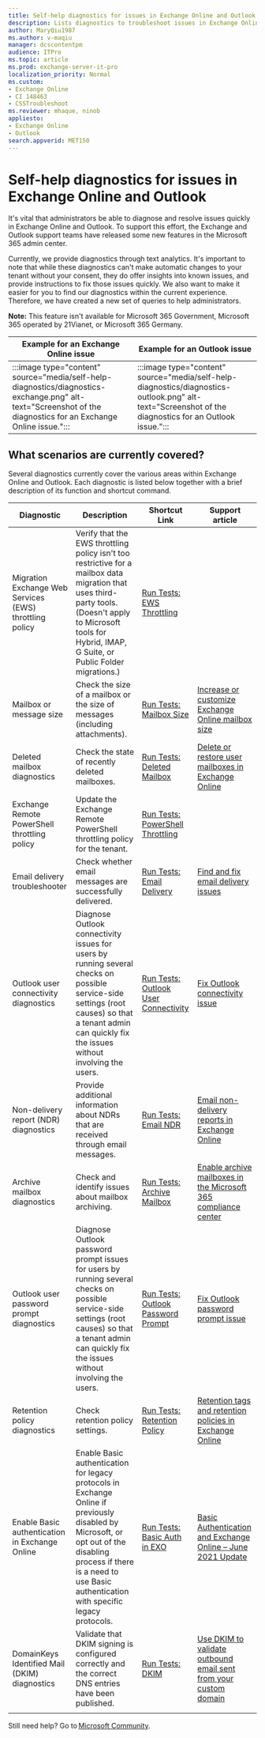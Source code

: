 ```yaml
---
title: Self-help diagnostics for issues in Exchange Online and Outlook
description: Lists diagnostics to troubleshoot issues in Exchange Online and Outlook.
author: MaryQiu1987
ms.author: v-maqiu
manager: dcscontentpm 
audience: ITPro
ms.topic: article
ms.prod: exchange-server-it-pro 
localization_priority: Normal
ms.custom: 
- Exchange Online
- CI 148463
- CSSTroubleshoot
ms.reviewer: mhaque, ninob
appliesto:
- Exchange Online
- Outlook
search.appverid: MET150
---
```

# Self-help diagnostics for issues in Exchange Online and Outlook

It's vital that administrators be able to diagnose and resolve issues quickly in Exchange Online and Outlook. To support this effort, the Exchange and Outlook support teams have released some new features in the Microsoft 365 admin center.

Currently, we provide diagnostics through text analytics. It's important to note that while these diagnostics can't make automatic changes to your tenant without your consent, they do offer insights into known issues, and provide instructions to fix those issues quickly. We also want to make it easier for you to find our diagnostics within the current experience. Therefore, we have created a new set of queries to help administrators.

**Note:** This feature isn't available for Microsoft 365 Government, Microsoft 365 operated by 21Vianet, or Microsoft 365 Germany.

|Example for an Exchange Online issue|Example for an Outlook issue|
|----------|----------|
|:::image type="content" source="media/self-help-diagnostics/diagnostics-exchange.png" alt-text="Screenshot of the diagnostics for an Exchange Online issue.":::|:::image type="content" source="media/self-help-diagnostics/diagnostics-outlook.png" alt-text="Screenshot of the diagnostics for an Outlook issue.":::|

## What scenarios are currently covered?

Several diagnostics currently cover the various areas within Exchange Online and Outlook. Each diagnostic is listed below together with a brief description of its function and shortcut command.

|Diagnostic|Description|Shortcut Link|Support article|
|---|---|---|---|
|Migration Exchange Web Services (EWS) throttling policy|Verify that the EWS throttling policy isn't too restrictive for a mailbox data migration that uses third-party tools. (Doesn't apply to Microsoft tools for Hybrid, IMAP, G Suite, or Public Folder migrations.)|[Run Tests: EWS Throttling](https://aka.ms/PillarEWSThrottling)||
|Mailbox or message size|Check the size of a mailbox or the size of messages (including attachments).|[Run Tests: Mailbox Size](https://aka.ms/PillarMailboxSize)|[Increase or customize Exchange Online mailbox size](/exchange/troubleshoot/user-and-shared-mailboxes/increase-or-customize-mailbox-size)|
|Deleted mailbox diagnostics|Check the state of recently deleted mailboxes.|[Run Tests: Deleted Mailbox](https://aka.ms/PillarDeletedMailBox)|[Delete or restore user mailboxes in Exchange Online](/exchange/recipients-in-exchange-online/delete-or-restore-mailboxes)|
|Exchange Remote PowerShell throttling policy|Update the Exchange Remote PowerShell throttling policy for the tenant.|[Run Tests: PowerShell Throttling](https://aka.ms/PillarEXOPSThrottle)||
|Email delivery troubleshooter|Check whether email messages are successfully delivered.| [Run Tests: Email Delivery](https://aka.ms/PillarEmailDelivery)|[Find and fix email delivery issues](/exchange/troubleshoot/email-delivery/email-delivery-issues)|
|Outlook user connectivity diagnostics|Diagnose Outlook connectivity issues for users by running several checks on possible service-side settings (root causes) so that a tenant admin can quickly fix the issues without involving the users.|[Run Tests: Outlook User Connectivity](https://aka.ms/PillarOutlookConnectivity)|[Fix Outlook connectivity issue](https://docs.microsoft.com/en-us/exchange/troubleshoot/outlook-issues/outlook-connection-issues)|
|Non-delivery report (NDR) diagnostics|Provide additional information about NDRs that are received through email messages.|[Run Tests: Email NDR](https://aka.ms/PillarEmailNDR)|[Email non-delivery reports in Exchange Online](/exchange/mail-flow-best-practices/non-delivery-reports-in-exchange-online/non-delivery-reports-in-exchange-online)|
|Archive mailbox diagnostics|Check and identify issues about mailbox archiving.|[Run Tests: Archive Mailbox](https://aka.ms/PillarArchiveMailbox)|[Enable archive mailboxes in the Microsoft 365 compliance center](/microsoft-365/compliance/enable-archive-mailboxes)|
|Outlook user password prompt diagnostics|Diagnose Outlook password prompt issues for users by running several checks on possible service-side settings (root causes) so that a tenant admin can quickly fix the issues without involving the users.|[Run Tests: Outlook Password Prompt](https://aka.ms/PillarOutlookPasswordPrompt)|[Fix Outlook password prompt issue](/outlook/troubleshoot/authentication/continually-prompts-password-office-365)|
|Retention policy diagnostics|Check retention policy settings.|[Run Tests: Retention Policy](https://aka.ms/PillarRetentionPolicy)|[Retention tags and retention policies in Exchange Online](/exchange/security-and-compliance/messaging-records-management/retention-tags-and-policies)|
|Enable Basic authentication in Exchange Online|Enable Basic authentication for legacy protocols in Exchange Online if previously disabled by Microsoft, or opt out of the disabling process if there is a need to use Basic authentication with specific legacy protocols.|[Run Tests: Basic Auth in EXO](https://aka.ms/PillarEXOBasicAuth)|[Basic Authentication and Exchange Online – June 2021 Update](https://techcommunity.microsoft.com/t5/exchange-team-blog/basic-authentication-and-exchange-online-june-2021-update/ba-p/2454827)|
|DomainKeys Identified Mail (DKIM) diagnostics|Validate that DKIM signing is configured correctly and the correct DNS entries have been published.|[Run Tests: DKIM](https://aka.ms/diagdkim)|[Use DKIM to validate outbound email sent from your custom domain](/microsoft-365/security/office-365-security/use-dkim-to-validate-outbound-email)|
|||||

Still need help? Go to [Microsoft Community](https://answers.microsoft.com/).
